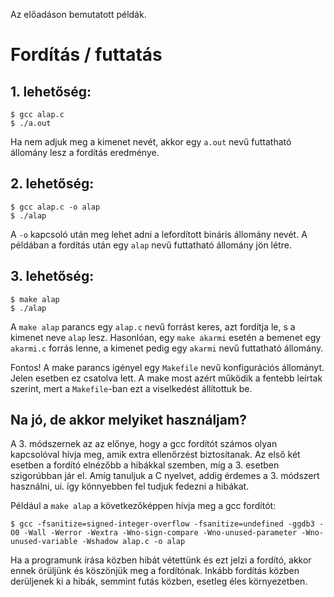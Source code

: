 Az előadáson bemutatott példák.

Fordítás / futtatás
===================

## 1. lehetőség:

    $ gcc alap.c
    $ ./a.out

Ha nem adjuk meg a kimenet nevét, akkor egy `a.out` nevű futtatható állomány lesz
a fordítás eredménye.

## 2. lehetőség:

    $ gcc alap.c -o alap
    $ ./alap

A `-o` kapcsoló után meg lehet adni a lefordított bináris állomány nevét.
A példában a fordítás után egy `alap` nevű futtatható állomány jön létre.

## 3. lehetőség:

    $ make alap
    $ ./alap

A `make alap` parancs egy `alap.c` nevű forrást keres, azt fordítja le,
s a kimenet neve `alap` lesz. Hasonlóan, egy `make akarmi` esetén a
bemenet egy `akarmi.c` forrás lenne, a kimenet pedig egy `akarmi` nevű
futtatható állomány.

Fontos! A make parancs igényel egy `Makefile` nevű konfigurációs állományt.
Jelen esetben ez csatolva lett. A make most azért működik a fentebb leírtak
szerint, mert a `Makefile`-ban ezt a viselkedést állítottuk be.

## Na jó, de akkor melyiket használjam?

A 3. módszernek az az előnye, hogy a gcc fordítót számos olyan
kapcsolóval hívja meg, amik extra ellenőrzést biztosítanak. Az első
két esetben a fordító elnézőbb a hibákkal szemben, míg a 3. esetben
szigorúbban jár el. Amíg tanuljuk a C nyelvet, addig érdemes a 3. módszert
használni, ui. így könnyebben fel tudjuk fedezni a hibákat.

Például a `make alap` a következőképpen hívja meg a gcc fordítót:

    $ gcc -fsanitize=signed-integer-overflow -fsanitize=undefined -ggdb3 -O0 -Wall -Werror -Wextra -Wno-sign-compare -Wno-unused-parameter -Wno-unused-variable -Wshadow alap.c -o alap

Ha a programunk írása közben hibát vétettünk és ezt jelzi a fordító,
akkor ennek örüljünk és köszönjük meg a fordítónak. Inkább fordítás
közben derüljenek ki a hibák, semmint futás közben, esetleg éles
környezetben.
